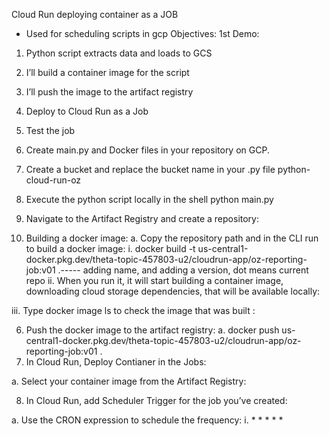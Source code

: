 Cloud Run deploying container as a JOB
-	Used for scheduling scripts in gcp 
Objectives: 
1st Demo: 
1.	Python script extracts data and loads to GCS 
2.	I’ll build a container image for the script 
3.	I’ll push the image to the artifact registry 
4.	Deploy to Cloud Run as a Job 
5.	Test the job 
1.	Create main.py and Docker files in your repository on GCP. 
 
2.	Create a bucket and replace the bucket name in your .py file
python-cloud-run-oz
3.	Execute the python script locally in the shell python main.py
 
4.	Navigate to the Artifact Registry and create a repository: 
 
5.	Building a docker image: 
a.	Copy the repository path and in the CLI run to build a docker image: 
i.	docker build -t us-central1-docker.pkg.dev/theta-topic-457803-u2/cloudrun-app/oz-reporting-job:v01 .----- adding name, and adding a version, dot means current repo
ii.	When you run it, it will start building a container image, downloading cloud storage dependencies, that will be available locally: 
 
iii.	Type docker image ls to check the image that was built : 
 
6.	Push the docker image to the artifact registry: 
a.	docker push us-central1-docker.pkg.dev/theta-topic-457803-u2/cloudrun-app/oz-reporting-job:v01 .
7.	In Cloud Run, Deploy Contianer in the Jobs: 
 
a.	Select your container image from the Artifact Registry: 
 
8.	In Cloud Run, add Scheduler Trigger for the job you’ve created: 
 
a.	Use the CRON expression to schedule the frequency: 
i.	* * * * *
 
